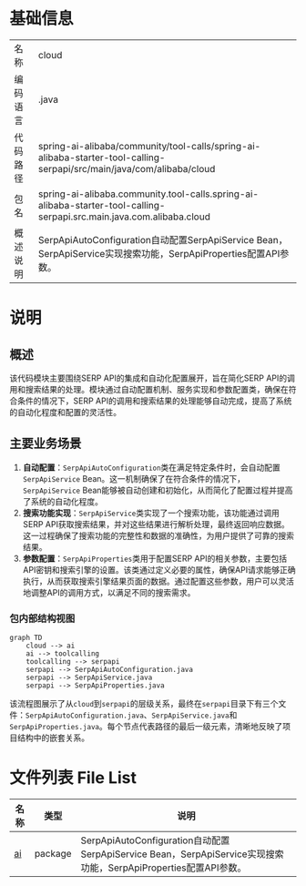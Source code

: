 # 基础信息

|      |      |
|------|------|
| 名称 | cloud |
| 编码语言 | .java |
| 代码路径 | spring-ai-alibaba/community/tool-calls/spring-ai-alibaba-starter-tool-calling-serpapi/src/main/java/com/alibaba/cloud |
| 包名 | spring-ai-alibaba.community.tool-calls.spring-ai-alibaba-starter-tool-calling-serpapi.src.main.java.com.alibaba.cloud |
| 概述说明 | SerpApiAutoConfiguration自动配置SerpApiService Bean，SerpApiService实现搜索功能，SerpApiProperties配置API参数。 |

# 说明

## 概述
该代码模块主要围绕SERP API的集成和自动化配置展开，旨在简化SERP API的调用和搜索结果的处理。模块通过自动配置机制、服务实现和参数配置类，确保在符合条件的情况下，SERP API的调用和搜索结果的处理能够自动完成，提高了系统的自动化程度和配置的灵活性。

## 主要业务场景
1. **自动配置**：`SerpApiAutoConfiguration`类在满足特定条件时，会自动配置`SerpApiService` Bean。这一机制确保了在符合条件的情况下，`SerpApiService` Bean能够被自动创建和初始化，从而简化了配置过程并提高了系统的自动化程度。
2. **搜索功能实现**：`SerpApiService`类实现了一个搜索功能，该功能通过调用SERP API获取搜索结果，并对这些结果进行解析处理，最终返回响应数据。这一过程确保了搜索功能的完整性和数据的准确性，为用户提供了可靠的搜索结果。
3. **参数配置**：`SerpApiProperties`类用于配置SERP API的相关参数，主要包括API密钥和搜索引擎的设置。该类通过定义必要的属性，确保API请求能够正确执行，从而获取搜索引擎结果页面的数据。通过配置这些参数，用户可以灵活地调整API的调用方式，以满足不同的搜索需求。


### 包内部结构视图

```mermaid
graph TD
    cloud --> ai
    ai --> toolcalling
    toolcalling --> serpapi
    serpapi --> SerpApiAutoConfiguration.java
    serpapi --> SerpApiService.java
    serpapi --> SerpApiProperties.java
```

该流程图展示了从`cloud`到`serpapi`的层级关系，最终在`serpapi`目录下有三个文件：`SerpApiAutoConfiguration.java`、`SerpApiService.java`和`SerpApiProperties.java`。每个节点代表路径的最后一级元素，清晰地反映了项目结构中的嵌套关系。

# 文件列表 File List

| 名称   | 类型  | 说明 |
|-------|------|-------------|
| [ai](ai/_module.md) | package | SerpApiAutoConfiguration自动配置SerpApiService Bean，SerpApiService实现搜索功能，SerpApiProperties配置API参数。 |


